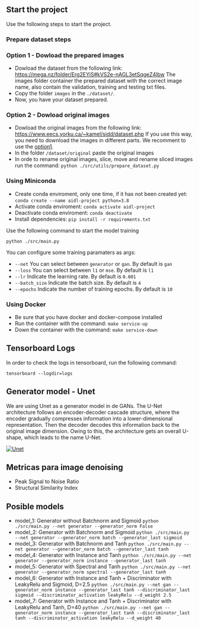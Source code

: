 ## Start the project
Use the following steps to start the project.

### Prepare dataset steps

### Option 1 - Dowload the prepared images
- Dowload the dataset from the following link: https://mega.nz/folder/Erg2EYiS#kVS2e-nAGL3etSqgeZ4lbw The images folder container the prepared dataset with the correct image name, also contain the validation, training and testing txt files.
- Copy the folder `images` in the `./dataset/`.
- Now, you have your dataset prepared.


### Option 2 - Dowload original images
- Dowload the original images from the following link: https://www.eecs.yorku.ca/~kamel/sidd/dataset.php If you use this way, you need to download the images in different parts. We recomment to use the [option1](###option-1-dowload-the-prepared-images).
- In the folder `/dataset/original` paste the original images
- In orde to rename original images, slice, move and rename sliced images run the command: `python ./src/utils/prepare_dataset.py`

### Using Miniconda
- Create conda enviroment, only one time, if it has not been created yet: `conda create --name aidl-project python=3.8`
- Activate conda enviroment: `conda activate aidl-project`
- Deactivate conda enviroment: `conda deactivate`
- Install dependencies: `pip install -r requirements.txt`

Use the following command to start the model training

`python ./src/main.py`

You can configure some training paramaters as args:
- `--net` You can select between `generator` or `gan`. By default is `gan`
- `--loss` You can select between `l1` or `mse`. By default is `l1`
- `--lr` Indicate the learning rate. By default is `0.001`
- `--batch_size` Indicate the batch size. By default is `4`
- `--epochs` Indicate the number of training epochs. By default is `10`

### Using Docker
- Be sure that you have docker and docker-compose installed
- Run the container with the command: `make service-up`
- Down the container with the command: `make service-down`


## Tensorboard Logs
In order to check the logs in tensorboard, run the following command:

`tensorboard --logdir=logs`


## Generator model - Unet
We are using Unet as a generator model in de GANs.
The U-Net architecture follows an encoder-decoder cascade structure, where the encoder gradually compresses information into a lower-dimensional representation. Then the decoder decodes this information back to the original image dimension. Owing to this, the architecture gets an overall U-shape, which leads to the name U-Net.

[![Unet](https://929687.smushcdn.com/2407837/wp-content/uploads/2021/11/u-net_training_image_segmentation_models_in_pytorch_header.png?lossy=1&strip=1&webp=1)](https://929687.smushcdn.com/2407837/wp-content/uploads/2021/11/u-net_training_image_segmentation_models_in_pytorch_header.png?lossy=1&strip=1&webp=1)

## Metricas para image denoising
- Peak Signal to Noise Ratio
- Structural Similarity Index

## Posible models
- model_1: Generator without Batchnorm and Sigmoid `python ./src/main.py --net generator --generator_norm False`
- model_2: Generator with Batchnorm and Sigmoid `python ./src/main.py --net generator --generator_norm batch --generator_last sigmoid`
- model_3: Generator with Batchnorm and Tanh `python ./src/main.py --net generator --generator_norm batch --generator_last tanh`
- model_4: Generator with Instance and Tanh `python ./src/main.py --net generator --generator_norm instance --generator_last tanh`
- model_5: Generator with Spectral and Tanh `python ./src/main.py --net generator --generator_norm spectral --generator_last tanh`
- model_6: Generator with Instance and Tanh + Discriminator with LeakyRelu and Sigmoid, D=2.5 `python ./src/main.py --net gan --generator_norm instance --generator_last tanh --discriminator_last sigmoid --discriminator_activation leakyRelu --d_weight 2.5` 
- model_7: Generator with Instance and Tanh + Discriminator with LeakyRelu and Tanh, D=40 `python ./src/main.py --net gan --generator_norm instance --generator_last tanh --discriminator_last tanh --discriminator_activation leakyRelu --d_weight 40` 